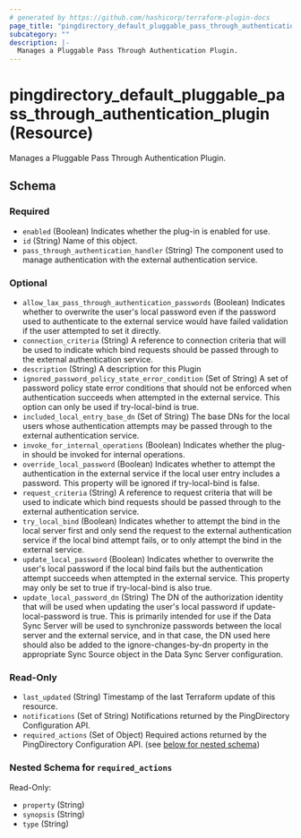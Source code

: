 ```yaml
---
# generated by https://github.com/hashicorp/terraform-plugin-docs
page_title: "pingdirectory_default_pluggable_pass_through_authentication_plugin Resource - terraform-provider-pingdirectory"
subcategory: ""
description: |-
  Manages a Pluggable Pass Through Authentication Plugin.
---
```


# pingdirectory_default_pluggable_pass_through_authentication_plugin (Resource)

Manages a Pluggable Pass Through Authentication Plugin.



<!-- schema generated by tfplugindocs -->
## Schema

### Required

- `enabled` (Boolean) Indicates whether the plug-in is enabled for use.
- `id` (String) Name of this object.
- `pass_through_authentication_handler` (String) The component used to manage authentication with the external authentication service.

### Optional

- `allow_lax_pass_through_authentication_passwords` (Boolean) Indicates whether to overwrite the user's local password even if the password used to authenticate to the external service would have failed validation if the user attempted to set it directly.
- `connection_criteria` (String) A reference to connection criteria that will be used to indicate which bind requests should be passed through to the external authentication service.
- `description` (String) A description for this Plugin
- `ignored_password_policy_state_error_condition` (Set of String) A set of password policy state error conditions that should not be enforced when authentication succeeds when attempted in the external service. This option can only be used if try-local-bind is true.
- `included_local_entry_base_dn` (Set of String) The base DNs for the local users whose authentication attempts may be passed through to the external authentication service.
- `invoke_for_internal_operations` (Boolean) Indicates whether the plug-in should be invoked for internal operations.
- `override_local_password` (Boolean) Indicates whether to attempt the authentication in the external service if the local user entry includes a password. This property will be ignored if try-local-bind is false.
- `request_criteria` (String) A reference to request criteria that will be used to indicate which bind requests should be passed through to the external authentication service.
- `try_local_bind` (Boolean) Indicates whether to attempt the bind in the local server first and only send the request to the external authentication service if the local bind attempt fails, or to only attempt the bind in the external service.
- `update_local_password` (Boolean) Indicates whether to overwrite the user's local password if the local bind fails but the authentication attempt succeeds when attempted in the external service. This property may only be set to true if try-local-bind is also true.
- `update_local_password_dn` (String) The DN of the authorization identity that will be used when updating the user's local password if update-local-password is true. This is primarily intended for use if the Data Sync Server will be used to synchronize passwords between the local server and the external service, and in that case, the DN used here should also be added to the ignore-changes-by-dn property in the appropriate Sync Source object in the Data Sync Server configuration.

### Read-Only

- `last_updated` (String) Timestamp of the last Terraform update of this resource.
- `notifications` (Set of String) Notifications returned by the PingDirectory Configuration API.
- `required_actions` (Set of Object) Required actions returned by the PingDirectory Configuration API. (see [below for nested schema](#nestedatt--required_actions))

<a id="nestedatt--required_actions"></a>
### Nested Schema for `required_actions`

Read-Only:

- `property` (String)
- `synopsis` (String)
- `type` (String)


